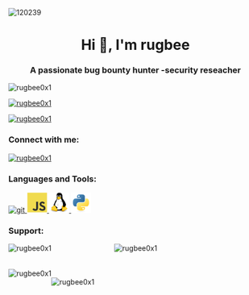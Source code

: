 ![120239](https://github.com/user-attachments/assets/6530e538-5c8c-4c2b-a530-311359252551)

<h1 align="center">Hi 👋, I'm rugbee</h1>
<h3 align="center">A passionate bug bounty hunter -security reseacher</h3>

<p align="left"> <img src="https://komarev.com/ghpvc/?username=rugbee0x1&label=Profile%20views&color=0e75b6&style=flat" alt="rugbee0x1" /> </p>

<p align="left"> <a href="https://github.com/ryo-ma/github-profile-trophy"><img src="https://github-profile-trophy.vercel.app/?username=rugbee0x1" alt="rugbee0x1" /></a> </p>

<p align="left"> <a href="https://twitter.com/rugbee0x1" target="blank"><img src="https://img.shields.io/twitter/follow/rugbee0x1?logo=twitter&style=for-the-badge" alt="rugbee0x1" /></a> </p>

<h3 align="left">Connect with me:</h3>
<p align="left">
<a href="https://twitter.com/rugbee0x1" target="blank"><img align="center" src="https://raw.githubusercontent.com/rahuldkjain/github-profile-readme-generator/master/src/images/icons/Social/twitter.svg" alt="rugbee0x1" height="30" width="40" /></a>
</p>

<h3 align="left">Languages and Tools:</h3>
<p align="left"> <a href="https://git-scm.com/" target="_blank" rel="noreferrer"> <img src="https://www.vectorlogo.zone/logos/git-scm/git-scm-icon.svg" alt="git" width="40" height="40"/> </a> <a href="https://developer.mozilla.org/en-US/docs/Web/JavaScript" target="_blank" rel="noreferrer"> <img src="https://raw.githubusercontent.com/devicons/devicon/master/icons/javascript/javascript-original.svg" alt="javascript" width="40" height="40"/> </a> <a href="https://www.linux.org/" target="_blank" rel="noreferrer"> <img src="https://raw.githubusercontent.com/devicons/devicon/master/icons/linux/linux-original.svg" alt="linux" width="40" height="40"/> </a> <a href="https://www.python.org" target="_blank" rel="noreferrer"> <img src="https://raw.githubusercontent.com/devicons/devicon/master/icons/python/python-original.svg" alt="python" width="40" height="40"/> </a> </p>

<h3 align="left">Support:</h3>
<p><a href="https://www.buymeacoffee.com/rugbee0x1"> <img align="left" src="https://cdn.buymeacoffee.com/buttons/v2/default-yellow.png" height="50" width="210" alt="rugbee0x1" /></a><a href="https://ko-fi.com/rugbee0x1"> <img align="left" src="https://cdn.ko-fi.com/cdn/kofi3.png?v=3" height="50" width="210" alt="rugbee0x1" /></a></p><br><br>

<p><img align="left" src="https://github-readme-stats.vercel.app/api/top-langs?username=rugbee0x1&show_icons=true&locale=en&layout=compact" alt="rugbee0x1" /></p>

<p>&nbsp;<img align="center" src="https://github-readme-stats.vercel.app/api?username=rugbee0x1&show_icons=true&locale=en" alt="rugbee0x1" /></p>






